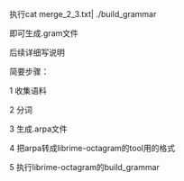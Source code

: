 
执行cat merge_2_3.txt| ./build_grammar

即可生成.gram文件

后续详细写说明

简要步骤：

1 收集语料

2 分词

3 生成.arpa文件

4 把arpa转成librime-octagram的tool用的格式

5 执行librime-octagram的build_grammar
